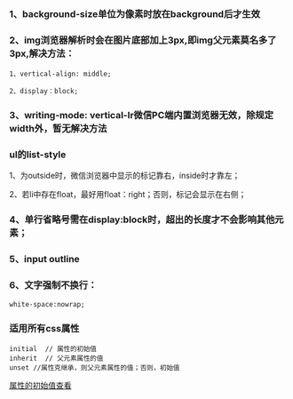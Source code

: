 ### 1、background-size单位为像素时放在background后才生效

### 2、img浏览器解析时会在图片底部加上3px,即img父元素莫名多了3px,解决方法：

`1、vertical-align: middle;`

`2、display：block;`

### 3、writing-mode: vertical-lr微信PC端内置浏览器无效，除规定width外，暂无解决方法

### ul的list-style

1、为outside时，微信浏览器中显示的标记靠右，inside时才靠左；

2、若li中存在float，最好用float：right；否则，标记会显示在右侧；

### 4、单行省略号需在display:block时，超出的长度才不会影响其他元素；

### 5、input outline

### 6、文字强制不换行：

```
white-space:nowrap;
```

### 适用所有css属性
```
initial  // 属性的初始值
inherit  // 父元素属性的值
unset //属性克继承，则父元素属性的值；否则，初始值
```

[属性的初始值查看](https://www.w3.org/TR/CSS2/propidx.html)


